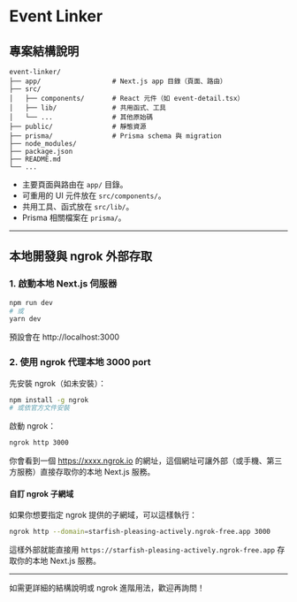 # Event Linker

## 專案結構說明

```
event-linker/
├── app/                  # Next.js app 目錄（頁面、路由）
├── src/
│   ├── components/       # React 元件（如 event-detail.tsx）
│   ├── lib/              # 共用函式、工具
│   └── ...               # 其他原始碼
├── public/               # 靜態資源
├── prisma/               # Prisma schema 與 migration
├── node_modules/
├── package.json
├── README.md
└── ...
```

- 主要頁面與路由在 `app/` 目錄。
- 可重用的 UI 元件放在 `src/components/`。
- 共用工具、函式放在 `src/lib/`。
- Prisma 相關檔案在 `prisma/`。

---

## 本地開發與 ngrok 外部存取

### 1. 啟動本地 Next.js 伺服器

```bash
npm run dev
# 或
yarn dev
```

預設會在 http://localhost:3000

### 2. 使用 ngrok 代理本地 3000 port

先安裝 ngrok（如未安裝）：

```bash
npm install -g ngrok
# 或依官方文件安裝
```

啟動 ngrok：

```bash
ngrok http 3000
```

你會看到一個 https://xxxx.ngrok.io 的網址，這個網址可讓外部（或手機、第三方服務）直接存取你的本地 Next.js 服務。

#### 自訂 ngrok 子網域

如果你想要指定 ngrok 提供的子網域，可以這樣執行：

```bash
ngrok http --domain=starfish-pleasing-actively.ngrok-free.app 3000
```

這樣外部就能直接用 `https://starfish-pleasing-actively.ngrok-free.app` 存取你的本地 Next.js 服務。

---

如需更詳細的結構說明或 ngrok 進階用法，歡迎再詢問！
